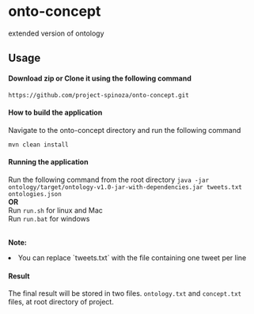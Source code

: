 # onto-concept
extended version of ontology

## Usage

#### Download zip or Clone it using the following command

`https://github.com/project-spinoza/onto-concept.git`
#### How to build the application

Navigate to the onto-concept directory and run the following command

`mvn clean install`
#### Running the application

Run the following command from the root directory
`java -jar ontology/target/ontology-v1.0-jar-with-dependencies.jar tweets.txt ontologies.json` <br>
<b>OR</b><br>
Run `run.sh` for linux and Mac<br>
Run `run.bat` for windows <br><br>

<b>Note:</b>
<li>You can replace `tweets.txt` with the file containing one tweet per line</li>

#### Result
The final result will be stored in two files. `ontology.txt` and `concept.txt` files, at root directory of project.
